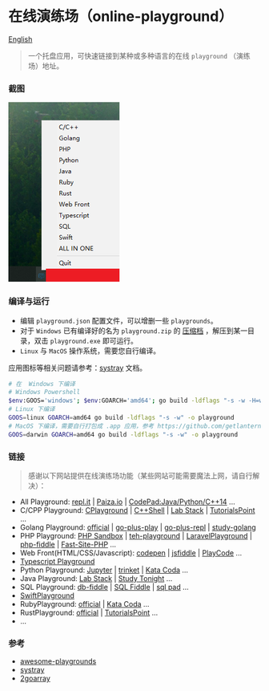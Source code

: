 # 在线演练场（online-playground）

[English](readme.md)

>   一个托盘应用，可快速链接到某种或多种语言的在线 `playground` （演练场）地址。

### 截图

![](snapshot.png)

### 编译与运行

- 编辑 `playground.json` 配置文件，可以增删一些 `playgrounds`。 
- 对于 `Windows` 已有编译好的名为 `playground.zip` 的 [压缩档](https://github.com/ycrao/learning_golang/releases) ，解压到某一目录，双击 `playground.exe` 即可运行。
- `Linux` 与 `MacOS` 操作系统，需要您自行编译。

应用图标等相关问题请参考：[systray](https://github.com/getlantern/systray) 文档。

```bash
# 在  Windows 下编译
# Windows Powershell
$env:GOOS='windows'; $env:GOARCH='amd64'; go build -ldflags "-s -w -H=windowsgui" -o playground.exe; $env:GOGS=''; $env:GOARCH='';
# Linux 下编译
GOOS=linux GOARCH=amd64 go build -ldflags "-s -w" -o playground
# MacOS 下编译，需要自行打包成 .app 应用，参考 https://github.com/getlantern/systray#macos
GOOS=darwin GOARCH=amd64 go build -ldflags "-s -w" -o playground
```

### 链接

>   感谢以下网站提供在线演练场功能（某些网站可能需要魔法上网，请自行解决）：

- All Playground: [repl.it](https://repl.it/) | [Paiza.io](https://paiza.io/en) | [CodePad:Java/Python/C++14](http://codepad.yenhsuan.xyz/) ...
- C/CPP Playground: [CPlayground](https://cplayground.com/) | [C++Shell](http://cpp.sh/) | [Lab Stack](https://code.labstack.com/cpp) | [TutorialsPoint](https://www.tutorialspoint.com/compile_cpp_online.php) ...
- Golang Playground: [official](https://play.golang.org/) | [go-plus-play](https://play.goplus.org/) | [go-plus-repl](https://repl.goplus.org/) | [study-golang](https://play.studygolang.com/)
- PHP Playground: [PHP Sandbox](https://sandbox.onlinephpfunctions.com/) | [teh-playground](https://www.tehplayground.com/) | [LaravelPlayground](https://laravelplayground.com/#/) | [php-fiddle](http://phpfiddle.org/) | [Fast-Site-PHP](https://www.fastsitephp.com/en/playground) ...
- Web Front(HTML/CSS/Javascript): [codepen](https://codepen.io/) | [jsfiddle](https://jsfiddle.net/) | [PlayCode](https://playcode.io/empty/) ...
- [Typescript Playground](https://www.typescriptlang.org/play/)
- Python Playground: [Jupyter](https://jupyter.org/) | [trinket](https://trinket.io/python) | [Kata Coda](https://www.katacoda.com/courses/python/playground) ...
- Java Playground: [Lab Stack](https://code.labstack.com/java) | [Study Tonight](https://www.studytonight.com/code/playground/java/) ...
- SQL Playground: [db-fiddle](https://www.db-fiddle.com/) | [SQL Fiddle](http://sqlfiddle.com/) | [sql pad](https://sqlpad.io/playground/) ...
- [SwiftPlayground](http://online.swiftplayground.run/)
- RubyPlayground: [official](https://try.ruby-lang.org/playground/) | [Kata Coda](https://www.katacoda.com/courses/ruby/playground) ...
- RustPlayground: [official](https://play.rust-lang.org/) | [TutorialsPoint](https://www.tutorialspoint.com/compile_rust_online.php) ...
- ...

### 参考

- [awesome-playgrounds](https://github.com/ymyzk/awesome-playgrounds)
- [systray](https://github.com/getlantern/systray)
- [2goarray](https://github.com/cratonica/2goarray)